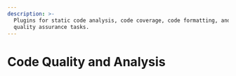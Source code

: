 ```yaml
---
description: >-
  Plugins for static code analysis, code coverage, code formatting, and other
  quality assurance tasks.
---
```


# Code Quality and Analysis

